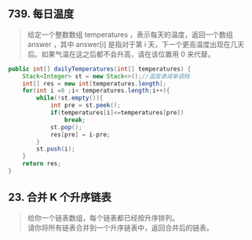 ## 739. 每日温度
> 给定一个整数数组 temperatures ，表示每天的温度，返回一个数组 answer ，其中 answer[i] 是指对于第 i 天，下一个更高温度出现在几天后。如果气温在这之后都不会升高，请在该位置用 0 来代替。
```java
public int[] dailyTemperatures(int[] temperatures) {
    Stack<Integer> st = new Stack<>();//温度递减单调栈
    int[] res = new int[temperatures.length];
    for(int i =0 ;i< temperatures.length;i++){
        while(!st.empty()){
            int pre = st.peek();
            if(temperatures[i]<=temperatures[pre])
                break;
            st.pop();
            res[pre] = i-pre;
        }
        st.push(i);
    }
    return res;
}
```
## 23. 合并 K 个升序链表
> 给你一个链表数组，每个链表都已经按升序排列。  
请你将所有链表合并到一个升序链表中，返回合并后的链表。
```java

```